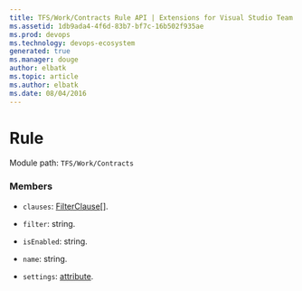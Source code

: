 ```yaml
---
title: TFS/Work/Contracts Rule API | Extensions for Visual Studio Team Services
ms.assetid: 1db9ada4-4f6d-83b7-bf7c-16b502f935ae
ms.prod: devops
ms.technology: devops-ecosystem
generated: true
ms.manager: douge
author: elbatk
ms.topic: article
ms.author: elbatk
ms.date: 08/04/2016
---
```


# Rule

Module path: `TFS/Work/Contracts`


### Members

* `clauses`: [FilterClause](../../../TFS/Work/Contracts/FilterClause.md)[]. 

* `filter`: string. 

* `isEnabled`: string. 

* `name`: string. 

* `settings`: [attribute](../../../TFS/Work/Contracts/attribute.md). 

